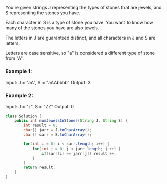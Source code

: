 You're given strings J representing the types of stones that are jewels, and S representing the stones you have.  

Each character in S is a type of stone you have.  You want to know how many of the stones you have are also jewels.

The letters in J are guaranteed distinct, and all characters in J and S are letters. 

Letters are case sensitive, so "a" is considered a different type of stone from "A".

### Example 1:
Input: J = "aA", S = "aAAbbbb"
Output: 3

### Example 2:
Input: J = "z", S = "ZZ"
Output: 0
```java
class Solution {
    public int numJewelsInStones(String J, String S) {
        int result = 0;
        char[] jarr = J.toCharArray();
        char[] sarr = S.toCharArray();

        for(int i = 0; i < sarr.length; i++) {
            for(int j = 0; j < jarr.length; j ++) {
                if(sarr[i] == jarr[j]) result ++;
            }
        }
        return result;
    }
}
```